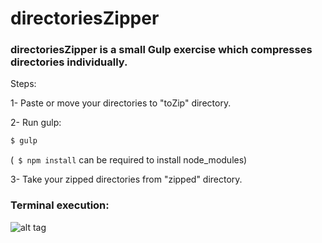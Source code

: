 # directoriesZipper

### directoriesZipper is a small Gulp exercise which compresses directories individually.

Steps:

1- Paste or move your directories to "toZip" directory.

2- Run gulp: 

```sh
$ gulp
```
(``` $ npm install``` can be required to install node_modules)

3- Take your zipped directories from "zipped" directory.


### Terminal execution:
![alt tag](https://cloud.githubusercontent.com/assets/14217634/18230585/382dabe4-72a0-11e6-9226-0ac8a371426d.png)
